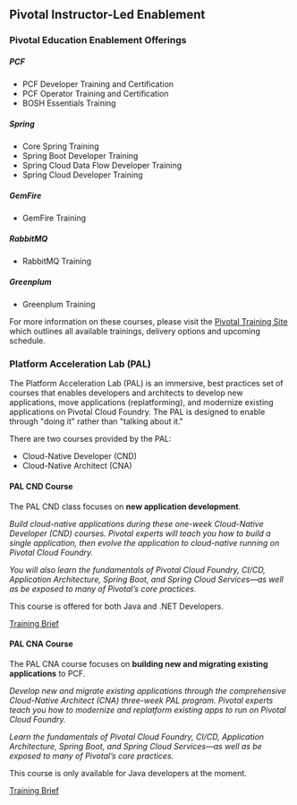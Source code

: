 ## Pivotal Instructor-Led Enablement

### Pivotal Education Enablement Offerings
##### PCF
- PCF Developer Training and Certification
- PCF Operator Training and Certification
- BOSH Essentials Training

##### Spring
- Core Spring Training
- Spring Boot Developer Training
- Spring Cloud Data Flow Developer Training
- Spring Cloud Developer Training

##### GemFire
- GemFire Training

##### RabbitMQ
- RabbitMQ Training

##### Greenplum
- Greenplum Training

For more information on these courses, please visit the [Pivotal Training Site](https://pivotal.io/training) which outlines all available trainings, delivery options and upcoming schedule.

### Platform Acceleration Lab (PAL)
The Platform Acceleration Lab (PAL) is an immersive, best practices set of courses that enables developers and architects to develop new applications, move applications (replatforming), and modernize existing applications on Pivotal Cloud Foundry. The PAL is designed to enable through "doing it" rather than "talking about it."

There are two courses provided by the PAL:
- Cloud-Native Developer (CND)
- Cloud-Native Architect (CNA)

#### PAL CND Course
The PAL CND class focuses on **new application development**.

_Build cloud-native applications during these one-week Cloud-Native Developer (CND) courses. Pivotal experts will teach you how to build a single application, then evolve the application to cloud-native running on Pivotal Cloud Foundry._

_You will also learn the fundamentals of Pivotal Cloud Foundry, CI/CD, Application Architecture, Spring Boot, and Spring Cloud Services—as well as be exposed to many of Pivotal’s core practices._

This course is offered for both Java and .NET Developers.

[Training Brief](../../resources/Cloud-Native-Developer-Java.pdf)

#### PAL CNA Course
The PAL CNA course focuses on **building new and migrating existing applications** to PCF.

_Develop new and migrate existing applications through the comprehensive Cloud-Native Architect (CNA) three-week PAL program. Pivotal experts teach you how to modernize and replatform existing apps to run on Pivotal Cloud Foundry._

_Learn the fundamentals of Pivotal Cloud Foundry, CI/CD, Application Architecture, Spring Boot, and Spring Cloud Services—as well as be exposed to many of Pivotal’s core practices._

This course is only available for Java developers at the moment.

[Training Brief](../../resources/Cloud-Native-Architect-Java.pdf)
